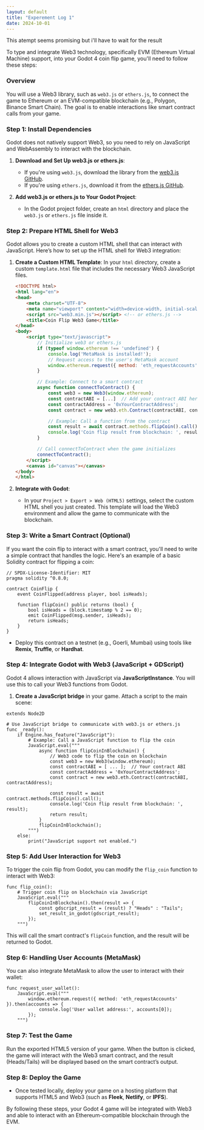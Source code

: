 ```yaml
---
layout: default
title: "Experement Log 1"
date: 2024-10-01
---
```


This atempt seems promising but i'll have to wait for the result

To type and integrate Web3 technology, specifically EVM (Ethereum Virtual Machine) support, into your Godot 4 coin flip game, you'll need to follow these steps:

### Overview
You will use a Web3 library, such as `web3.js` or `ethers.js`, to connect the game to Ethereum or an EVM-compatible blockchain (e.g., Polygon, Binance Smart Chain). The goal is to enable interactions like smart contract calls from your game.

### Step 1: Install Dependencies
Godot does not natively support Web3, so you need to rely on JavaScript and WebAssembly to interact with the blockchain.

1. **Download and Set Up web3.js or ethers.js**:
   - If you're using `web3.js`, download the library from the [web3.js GitHub](https://github.com/ChainSafe/web3.js).
   - If you're using `ethers.js`, download it from the [ethers.js GitHub](https://github.com/ethers-io/ethers.js).

2. **Add web3.js or ethers.js to Your Godot Project**:
   - In the Godot project folder, create an `html` directory and place the `web3.js` or `ethers.js` file inside it.

### Step 2: Prepare HTML Shell for Web3
Godot allows you to create a custom HTML shell that can interact with JavaScript. Here’s how to set up the HTML shell for Web3 integration:

1. **Create a Custom HTML Template**:
   In your `html` directory, create a custom `template.html` file that includes the necessary Web3 JavaScript files.

   ```html
   <!DOCTYPE html>
   <html lang="en">
   <head>
       <meta charset="UTF-8">
       <meta name="viewport" content="width=device-width, initial-scale=1.0">
       <script src="web3.min.js"></script> <!-- or ethers.js -->
       <title>Coin Flip Web3 Game</title>
   </head>
   <body>
       <script type="text/javascript">
           // Initialize web3 or ethers.js
           if (typeof window.ethereum !== 'undefined') {
               console.log('MetaMask is installed!');
               // Request access to the user's MetaMask account
               window.ethereum.request({ method: 'eth_requestAccounts' });
           }

           // Example: Connect to a smart contract
           async function connectToContract() {
               const web3 = new Web3(window.ethereum);
               const contractABI = [...]  // Add your contract ABI here
               const contractAddress = '0xYourContractAddress';
               const contract = new web3.eth.Contract(contractABI, contractAddress);

               // Example: Call a function from the contract
               const result = await contract.methods.flipCoin().call();
               console.log('Coin flip result from blockchain: ', result);
           }

           // Call connectToContract when the game initializes
           connectToContract();
       </script>
       <canvas id="canvas"></canvas>
   </body>
   </html>
   ```

2. **Integrate with Godot**:
   - In your `Project > Export > Web (HTML5)` settings, select the custom HTML shell you just created. This template will load the Web3 environment and allow the game to communicate with the blockchain.

### Step 3: Write a Smart Contract (Optional)
If you want the coin flip to interact with a smart contract, you'll need to write a simple contract that handles the logic. Here's an example of a basic Solidity contract for flipping a coin:

```solidity
// SPDX-License-Identifier: MIT
pragma solidity ^0.8.0;

contract CoinFlip {
    event CoinFlipped(address player, bool isHeads);

    function flipCoin() public returns (bool) {
        bool isHeads = (block.timestamp % 2 == 0);
        emit CoinFlipped(msg.sender, isHeads);
        return isHeads;
    }
}
```

- Deploy this contract on a testnet (e.g., Goerli, Mumbai) using tools like **Remix**, **Truffle**, or **Hardhat**.

### Step 4: Integrate Godot with Web3 (JavaScript + GDScript)
Godot 4 allows interaction with JavaScript via **JavaScriptInstance**. You will use this to call your Web3 functions from Godot.

1. **Create a JavaScript bridge** in your game. Attach a script to the main scene:

```gdscript
extends Node2D

# Use JavaScript bridge to communicate with web3.js or ethers.js
func _ready():
    if Engine.has_feature("JavaScript"):
        # Example: Call a JavaScript function to flip the coin
        JavaScript.eval("""
            async function flipCoinInBlockchain() {
                // Web3 code to flip the coin on blockchain
                const web3 = new Web3(window.ethereum);
                const contractABI = [ ... ];  // Your contract ABI
                const contractAddress = '0xYourContractAddress';
                const contract = new web3.eth.Contract(contractABI, contractAddress);

                const result = await contract.methods.flipCoin().call();
                console.log('Coin flip result from blockchain: ', result);
                return result;
            }
            flipCoinInBlockchain();
        """)
    else:
        print("JavaScript support not enabled.")
```

### Step 5: Add User Interaction for Web3
To trigger the coin flip from Godot, you can modify the `flip_coin` function to interact with Web3:

```gdscript
func flip_coin():
    # Trigger coin flip on blockchain via JavaScript
    JavaScript.eval("""
        flipCoinInBlockchain().then(result => {
            const gdscript_result = (result) ? "Heads" : "Tails";
            set_result_in_godot(gdscript_result);
        });
    """)
```

This will call the smart contract's `flipCoin` function, and the result will be returned to Godot.

### Step 6: Handling User Accounts (MetaMask)
You can also integrate MetaMask to allow the user to interact with their wallet:
```gdscript
func request_user_wallet():
    JavaScript.eval("""
        window.ethereum.request({ method: 'eth_requestAccounts' }).then(accounts => {
            console.log('User wallet address:', accounts[0]);
        });
    """)
```

### Step 7: Test the Game
Run the exported HTML5 version of your game. When the button is clicked, the game will interact with the Web3 smart contract, and the result (Heads/Tails) will be displayed based on the smart contract’s output.

### Step 8: Deploy the Game
- Once tested locally, deploy your game on a hosting platform that supports HTML5 and Web3 (such as **Fleek**, **Netlify**, or **IPFS**).

By following these steps, your Godot 4 game will be integrated with Web3 and able to interact with an Ethereum-compatible blockchain through the EVM.
